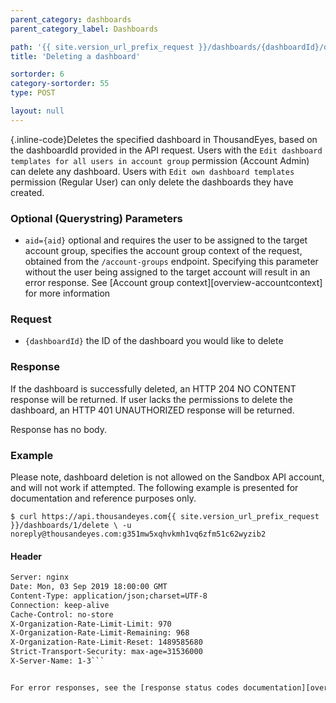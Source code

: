 ```yaml
---
parent_category: dashboards
parent_category_label: Dashboards

path: '{{ site.version_url_prefix_request }}/dashboards/{dashboardId}/delete'
title: 'Deleting a dashboard'

sortorder: 6
category-sortorder: 55
type: POST

layout: null
---
```


{.inline-code}Deletes the specified dashboard in ThousandEyes, based on the dashboardId provided in the API request. Users with the `Edit dashboard templates for all users in account group` permission (Account Admin) can delete any dashboard. Users with `Edit own dashboard templates` permission (Regular User) can only delete the dashboards they have created.

### Optional (Querystring) Parameters

* `aid={aid}` optional and requires the user to be assigned to the target account group, specifies the account group context of the request, obtained from the `/account-groups` endpoint.  Specifying this parameter without the user being assigned to the target account will result in an error response. See [Account group context][overview-accountcontext] for more information

### Request

* `{dashboardId}` the ID of the dashboard you would like to delete

### Response

If the dashboard is successfully deleted, an HTTP 204 NO CONTENT response will be returned. If user lacks the permissions to delete the dashboard, an HTTP 401 UNAUTHORIZED response will be returned.

Response has no body.

### Example

Please note, dashboard deletion is not allowed on the Sandbox API account, and will not work if attempted. The following example is presented for documentation and reference purposes only.

`$ curl https://api.thousandeyes.com{{ site.version_url_prefix_request }}/dashboards/1/delete \
  -u noreply@thousandeyes.com:g351mw5xqhvkmh1vq6zfm51c62wyzib2`

#### Header

```HTTP/1.1 204 No Content
Server: nginx
Date: Mon, 03 Sep 2019 18:00:00 GMT
Content-Type: application/json;charset=UTF-8
Connection: keep-alive
Cache-Control: no-store
X-Organization-Rate-Limit-Limit: 970
X-Organization-Rate-Limit-Remaining: 968
X-Organization-Rate-Limit-Reset: 1489585680
Strict-Transport-Security: max-age=31536000
X-Server-Name: 1-3```


For error responses, see the [response status codes documentation][overview-responsestatuscodes].
